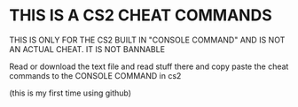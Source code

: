# THIS IS A CS2 CHEAT COMMANDS
THIS IS ONLY FOR THE CS2 BUILT IN "CONSOLE COMMAND" AND IS NOT AN ACTUAL CHEAT. IT IS NOT BANNABLE

Read or download the text file and read stuff there and copy paste the cheat commands to the CONSOLE COMMAND in cs2

(this is my first time using github)
